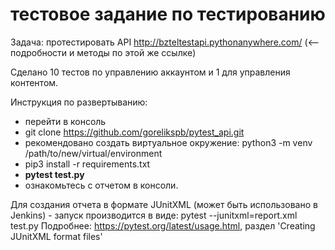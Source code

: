 # тестовое задание по тестированию

Задача: протестировать API http://bzteltestapi.pythonanywhere.com/ (<-- подробности и методы по этой же ссылке)

Сделано 10 тестов по управлению аккаунтом и 1 для управления контентом. 

Инструкция по развертыванию:
- перейти в консоль
- git clone https://github.com/gorelikspb/pytest_api.git
- рекомендовано создать виртуальное окружение: python3 -m venv /path/to/new/virtual/environment
- pip3 install -r requirements.txt
- **pytest test.py**
- ознакомьтесь с отчетом в консоли. 

Для создания отчета в формате JUnitXML (может быть использовано в Jenkins) - запуск производится в виде:
pytest --junitxml=report.xml test.py 
Подробнее: https://pytest.org/latest/usage.html, раздел 'Creating JUnitXML format files' 


